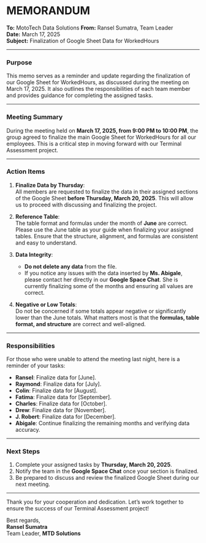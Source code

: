 # MEMORANDUM

**To:** MotoTech Data Solutions
**From:** Ransel Sumatra, Team Leader  
**Date:** March 17, 2025  
**Subject:** Finalization of Google Sheet Data for WorkedHours  

---

### **Purpose**
This memo serves as a reminder and update regarding the finalization of our Google Sheet for WorkedHours, as discussed during the meeting on March 17, 2025. It also outlines the responsibilities of each team member and provides guidance for completing the assigned tasks.

---

### **Meeting Summary**
During the meeting held on **March 17, 2025, from 9:00 PM to 10:00 PM**, the group agreed to finalize the main Google Sheet for WorkedHours for all our employees. This is a critical step in moving forward with our Terminal Assessment project.

---

### **Action Items**
1. **Finalize Data by Thursday**:  
   All members are requested to finalize the data in their assigned sections of the Google Sheet **before Thursday, March 20, 2025**. This will allow us to proceed with discussing and finalizing the project.

2. **Reference Table**:  
   The table format and formulas under the month of **June** are correct. Please use the June table as your guide when finalizing your assigned tables. Ensure that the structure, alignment, and formulas are consistent and easy to understand.

3. **Data Integrity**:  
   - **Do not delete any data** from the file.  
   - If you notice any issues with the data inserted by **Ms. Abigale**, please contact her directly in our **Google Space Chat**. She is currently finalizing some of the months and ensuring all values are correct.  

4. **Negative or Low Totals**:  
   Do not be concerned if some totals appear negative or significantly lower than the June totals. What matters most is that the **formulas, table format, and structure** are correct and well-aligned.

---

### **Responsibilities**
For those who were unable to attend the meeting last night, here is a reminder of your tasks:  
- **Ransel**: Finalize data for [June].  
- **Raymond**: Finalize data for [July].  
- **Colin**: Finalize data for [August].  
- **Fatima**: Finalize data for [September].
- **Charles**: Finalize data for [October].
- **Drew**: Finalize data for [November].
- **J. Robert**: Finalize data for [December].
- **Abigale**: Continue finalizing the remaining months and verifying data accuracy. 

---

### **Next Steps**
1. Complete your assigned tasks by **Thursday, March 20, 2025**.  
2. Notify the team in the **Google Space Chat** once your section is finalized.  
3. Be prepared to discuss and review the finalized Google Sheet during our next meeting.  

---

Thank you for your cooperation and dedication. Let’s work together to ensure the success of our Terminal Assessment project!  

Best regards,  
**Ransel Sumatra**  
Team Leader, **MTD Solutions**  

